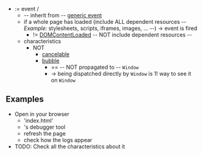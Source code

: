 * := event /
  * -- inherit from -- [generic event](https://developer.mozilla.org/en-US/docs/Web/API/Event)
  * if a whole page has loaded (include ALL dependent resources -- _Example:_ stylesheets, scripts, iframes, images, ... --) -> event is fired
    * != [DOMContentLoaded](https://developer.mozilla.org/en-US/docs/Web/API/Document/DOMContentLoaded_event) -- NOT include dependent resources --
  * characteristics
    * NOT
      * [cancelable](https://developer.mozilla.org/en-US/docs/Web/API/Event/cancelable)
      * [bubble](https://developer.mozilla.org/en-US/docs/Web/API/Event/bubbles)
        * == -- NOT propagated to -- `Window`
        * -> being dispatched directly by `Window` is 1! way to see it on `Window`

## Examples
* Open in your browser 
  * 'index.html'
  * 's debugger tool
  * refresh the page
  * check how the logs appear
* TODO: Check all the characteristics about it
